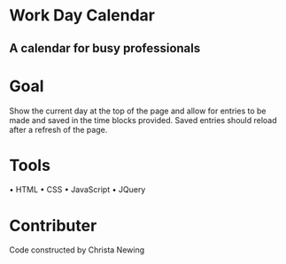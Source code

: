 # Work Day Calendar

## A calendar for busy professionals

# Goal

Show the current day at the top of the page and allow for entries to be made and saved in the time blocks provided. Saved entries should reload after a refresh of the page.


# Tools
• HTML
• CSS
• JavaScript
• JQuery

# Contributer

 Code constructed by Christa Newing
